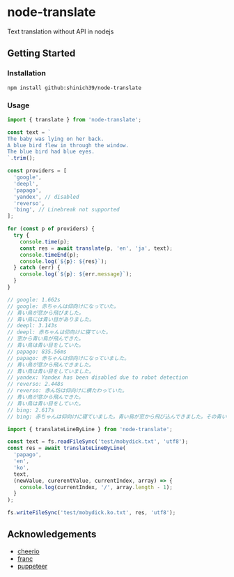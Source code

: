 # node-translate

Text translation without API in nodejs

## Getting Started

### Installation

```console
npm install github:shinich39/node-translate
```

### Usage

```js
import { translate } from 'node-translate';

const text = `
The baby was lying on her back. 
A blue bird flew in through the window. 
The blue bird had blue eyes.
`.trim();

const providers = [
  'google',
  'deepl',
  'papago',
  'yandex', // disabled
  'reverso',
  'bing', // Linebreak not supported
];

for (const p of providers) {
  try {
    console.time(p);
    const res = await translate(p, 'en', 'ja', text);
    console.timeEnd(p);
    console.log(`${p}: ${res}`);
  } catch (err) {
    console.log(`${p}: ${err.message}`);
  }
}

// google: 1.662s
// google: 赤ちゃんは仰向けになっていた。
// 青い鳥が窓から飛びました。
// 青い鳥には青い目がありました。
// deepl: 3.143s
// deepl: 赤ちゃんは仰向けに寝ていた。
// 窓から青い鳥が飛んできた。
// 青い鳥は青い目をしていた。
// papago: 835.56ms
// papago: 赤ちゃんは仰向けになっていました。 
// 青い鳥が窓から飛んできました。 
// 青い鳥は青い目をしていました。
// yandex: Yandex has been disabled due to robot detection
// reverso: 2.448s
// reverso: 赤ん坊は仰向けに横たわっていた。
// 青い鳥が窓から飛んできた。
// 青い鳥は青い目をしていた。
// bing: 2.617s
// bing: 赤ちゃんは仰向けに寝ていました。青い鳥が窓から飛び込んできました。その青い鳥は青い目を持っていました。
```

```js
import { translateLineByLine } from 'node-translate';

const text = fs.readFileSync('test/mobydick.txt', 'utf8');
const res = await translateLineByLine(
  'papago',
  'en',
  'ko',
  text,
  (newValue, curerentValue, currentIndex, array) => {
    console.log(currentIndex, '/', array.length - 1);
  }
);

fs.writeFileSync('test/mobydick.ko.txt', res, 'utf8');
```

## Acknowledgements

- [cheerio](https://www.npmjs.com/package/cheerio)
- [franc](https://www.npmjs.com/package/franc)
- [puppeteer](https://pptr.dev/)